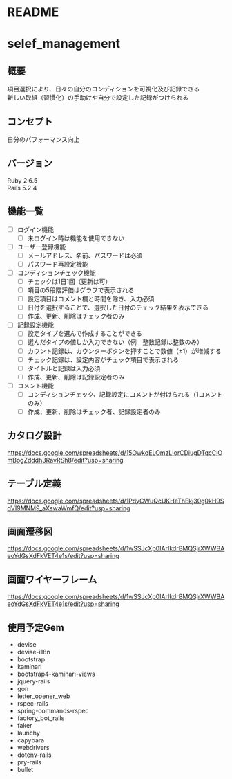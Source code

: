 # README  
# selef_management  
## 概要  
項目選択により、日々の自分のコンディションを可視化及び記録できる  
新しい取組（習慣化）の手助けや自分で設定した記録がつけられる  
## コンセプト  
自分のパフォーマンス向上  
  
## バージョン  
Ruby 2.6.5  
Rails 5.2.4  
  
## 機能一覧  
- [ ] ログイン機能  
  - [ ] 未ログイン時は機能を使用できない  
- [ ] ユーザー登録機能  
  - [ ] メールアドレス、名前、パスワードは必須  
  - [ ] パスワード再設定機能  
- [ ] コンディションチェック機能  
  - [ ] チェックは1日1回（更新は可）  
  - [ ] 項目の5段階評価はグラフで表示される  
  - [ ] 設定項目はコメント欄と時間を除き、入力必須  
  - [ ] 日付を選択することで、選択した日付のチェック結果を表示できる  
  - [ ] 作成、更新、削除はチェック者のみ
- [ ] 記録設定機能  
  - [ ] 設定タイプを選んで作成することができる  
  - [ ] 選んだタイプの値しか入力できない（例　整数記録は整数のみ）  
  - [ ] カウント記録は、カウンターボタンを押すことで数値（±1）が増減する  
  - [ ] チェック記録は、設定内容がチェック項目で表示される  
  - [ ] タイトルと記録は入力必須  
  - [ ] 作成、更新、削除は記録設定者のみ  
- [ ] コメント機能  
  - [ ] コンディションチェック、記録設定にコメントが付けられる（1コメントのみ）  
  - [ ] 作成、更新、削除はチェック者、記録設定者のみ  
  
## カタログ設計  
https://docs.google.com/spreadsheets/d/15OwkqELOmzLIorCDiugDTqcCiOmBogZdddh3RavRSh8/edit?usp=sharing  
  
## テーブル定義  
https://docs.google.com/spreadsheets/d/1PdyCWuQcUKHeThEkj30g0kH9SdVI9MNM9_aXswaWmfQ/edit?usp=sharing  
  
## 画面遷移図  
https://docs.google.com/spreadsheets/d/1wSSJcXp0IArIkdrBMQSjrXWWBAeoYdGsXdFkVET4e1s/edit?usp=sharing  
  
## 画面ワイヤーフレーム  
https://docs.google.com/spreadsheets/d/1wSSJcXp0IArIkdrBMQSjrXWWBAeoYdGsXdFkVET4e1s/edit?usp=sharing  
  
## 使用予定Gem  
- devise  
- devise-i18n  
- bootstrap  
- kaminari  
- bootstrap4-kaminari-views  
- jquery-rails  
- gon  
- letter_opener_web  
- rspec-rails  
- spring-commands-rspec  
- factory_bot_rails  
- faker  
- launchy  
- capybara  
- webdrivers  
- dotenv-rails  
- pry-rails  
- bullet  
  